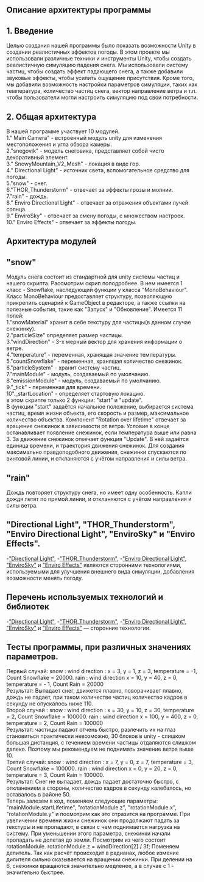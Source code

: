 ## Описание архитектуры программы
## 1. Введение
Целью создания нашей программы было показать возможности Unity в создании реалистичных эффектов погоды. В этом проекте мы использовали различные техники и инструменты Unity, чтобы создать реалистичную симуляцию падения снега. Мы использовали систему частиц, чтобы создать эффект падающего снега, а также добавили звуковые эффекты, чтобы усилить ощущение присутствия. Кроме того, мы добавили возможность настройки параметров симуляции, таких как температура, количество частиц снега, вектор направление ветра и т.п. чтобы пользователи могли настроить симуляцию под свои потребности.
## 2. Общая архитектура
В нашей программе участвует 10 модулей.  
1." Main Camera" - встроенный модуль unity для изменения местоположения и угла обзора камеры.  
2."snegovik" - модель снеговика, представляет собой чисто декоративный элемент.  
3." SnowyMountain_V2_Mesh" - локация в виде гор.  
4." Directional Light" - источник света, вспомогательное средство для погоды.  
5."snow" - снег.  
6."THOR_Thunderstorm" - отвечает за эффекты грозы и молнии.  
7."rain" - дождь.  
8." Enviro Directional Light" - отвечает за отражения объектами лучей солнца.  
9." EnviroSky" - отвечает за смену погоды, с множеством настроек.  
10." Enviro Effects" - отвечает за эффекты погоды.  
## Архитектура модулей
## "snow"
Модуль снега состоит из стандартной для unity системы частиц и нашего скрипта.
Рассмотрим скрип поподробнее.
В нем имеется 1 класс - Snowflake, наследующий функции у класса "MonoBehaviour". Класс MonoBehaviour предоставляет структуру, позволяющую прикрепить сценарий к GameObject в редакторе, а также ссылки на полезные события, такие как "Запуск" и "Обновление".
Имеется 11 полей:  
1."snowMaterial" хранит в себе текстуру для частицы(в данном случае снежинку).    
2."particleSize" определяет размер частицы.  
3."windDirection" - 3-х мерный вектор для хранения информации о ветре.  
4."temperature" - переменная, хранящая значение температуры.  
5."countSnowflake" - переменная, хранящая количество снежинок.  
6."particleSystem" - хранит систему частиц.  
7."mainModule" - модуль, создаваемый по умолчанию.  
8."emissionModule" - модуль, создаваемый по умолчанию.  
9."_tick" - переменная для времени.  
10"._startLocation" - определяет стартовую локацию.  
в этом скрипте только 2 функции: "start" и "update".  
В функции "start" задаётся начальное положение, выбирается система частиц, время жизни объекта, его скорость и размер, максимальное количество объектов.
Компонент "Rotation over lifetime" отвечает за вращение снежинок в зависимости от ветра. Условие в конце останавливает появление снежинок, если температура выше или равна 3.
За движение снежинок отвечает функция "Update".
В ней задаётся единица времени, и траектория движения снежинок. Для создания максимально правдоподобного движения, снежинки спускаются по винтовой линии, и откланяются с учётом направления и силы ветра.
## "rain"
Дождь повторяет структуру снега, но имеет одну особенность. Капли дождя летят по прямой линии, и откланяются с учётом направления и силы ветра.
## "Directional Light", "THOR_Thunderstorm", "Enviro Directional Light", "EnviroSky" и "Enviro Effects".
-["Directional Light"](https://assetstore.unity.com/packages/tools/particles-effects/enviro-sky-and-weather-33963#content), -["THOR_Thunderstorm"](https://assetstore.unity.com/packages/tools/particles-effects/thor-thunderstorm-103956), -["Enviro Directional Light"](https://assetstore.unity.com/packages/tools/particles-effects/enviro-sky-and-weather-33963#content), ["EnviroSky"](https://assetstore.unity.com/packages/tools/particles-effects/enviro-sky-and-weather-33963#content) и ["Enviro Effects"](https://assetstore.unity.com/packages/tools/particles-effects/enviro-sky-and-weather-33963#content) являются сторонними технологиями, используемыми для улучшения внешнего вида симуляции, добавления возможности менять погоду.  
## Перечень используемых технологий и библиотек  
-["Directional Light"](https://assetstore.unity.com/packages/tools/particles-effects/enviro-sky-and-weather-33963#content), -["THOR_Thunderstorm"](https://assetstore.unity.com/packages/tools/particles-effects/thor-thunderstorm-103956), -["Enviro Directional Light"](https://assetstore.unity.com/packages/tools/particles-effects/enviro-sky-and-weather-33963#content), ["EnviroSky"](https://assetstore.unity.com/packages/tools/particles-effects/enviro-sky-and-weather-33963#content) и ["Enviro Effects"](https://assetstore.unity.com/packages/tools/particles-effects/enviro-sky-and-weather-33963#content) — сторонние технологии.

## Тесты программы, при различных значениях параметров. 
Первый случай: snow : wind direction : x = 3, y = 1, z = 3, temperature = -1, Count Snowflake = 20000. rain : wind direction x = 10, y = 40, z = 0, temperature = - 1, Count Rain = 20000  
Результат: Выпадает снег, движется плавно, поворачивает плавно, дождь не падает, при таком количестве частиц количество кадров в секунду не опускалось ниже 110.  
Второй случай : snow : wind direction : x = 30, y = 10, z = 30, temperature = 2, Count Snowflake = 100000. rain : wind direction x = 100, y = 400, z = 0, temperature = 2, Count Rain = 100000  
Результат: частицы падают отчень быстро, разлечить их на глаз становиться практически невозможно, 30 блоков в unity - слишком большая дистанция, с течением времени частицы отдаляются слишком далеко. 
Поэтому мы рекомендуем не поднимать значение ветра выше 10.  
Третий случай: snow : wind direction : x = 7, y = 0, z = 7, temperature = 3, Count Snowflake = 100000. rain : wind direction x = 0, y = 20, z = 0, temperature = 3, Count Rain = 100000.  
Результат: Снег не выпадает, дождь падает достаточно быстро, с откланением в стороны, количество кадров в секунду калебалось, но оставалось в районе 50.  
Теперь залезем в код, поменяем следующие параметры: "mainModule.startLifetime", "rotationModule.z", "rotationModule.x", "rotationModule.y" и посмотрим как это отразится на программе.
При увеличении времени жизни снежинок они продолжают падать за текстуры и не пропадают, в связи с чем поднимается нагрузка на систему. При уменьшении этого параметра, снежинки начали пропадать не долетая до земли.
Посмотрим из чего состоит rotationModule. rotationModule.z = windDirection[2] / 3f; Поменяем делитель. Так как расчёт происходит в радианах, любое измение дилителя сильно сказывается на вращении снежинки.
При делении на 6, снежинки вращаются значительно медленее, а в случае с 1 - значительно быстрее. 
